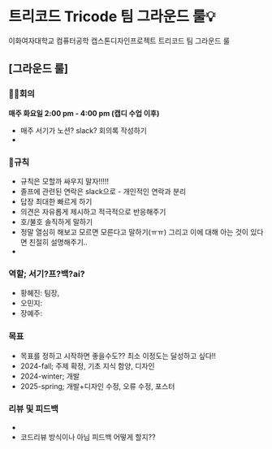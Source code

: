 # 트리코드 Tricode 팀 그라운드 룰💡
이화여자대학교 컴퓨터공학 캡스톤디자인프로젝트 트리코드 팀 그라운드 룰

## [그라운드 룰]
### 🙋‍♀회의

__매주 화요일 2:00 pm - 4:00 pm (캡디 수업 이후)__
- 매주 서기가 노션? slack? 회의록 작성하기
- 


### 🤝규칙
- 규칙은 모할까 싸우지 말자!!!!!
- 졸프에 관련된 연락은 slack으로 - 개인적인 연락과 분리
- 답장 최대한 빠르게 하기
- 의견은 자유롭게 제시하고 적극적으로 반응해주기
- 호/불호 솔직하게 말하기
- 정말 열심히 해보고 모르면 모른다고 말하기(ㅠㅠ) 그리고 이에 대해 아는 것이 있다면 친절히 설명해주기..
- 

### 역할; 서기?프?백?ai?
- 황혜진: 팀장, 
- 오민지:
- 장예주: 

### 목표
- 목표를 정하고 시작하면 좋을수도?? 최소 이정도는 달성하고 싶다!!
 - 2024-fall; 주제 확정, 기초 지식 함양, 디자인
 - 2024-winter; 개발
 - 2025-spring; 개발+디자인 수정, 오류 수정, 포스터

### 리뷰 및 피드백
-
- 코드리뷰 방식이나 아님 피드백 어떻게 할지??
